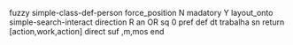 fuzzy simple-class-def-person
   force_position N
   madatory Y
   layout_onto simple-search-interact
   direction R
   an OR
   sq 0
   pref 
   def 
    dt trabalha
    sn 
    return [action,work,action]
    direct 
   suf ,m,mos
end

